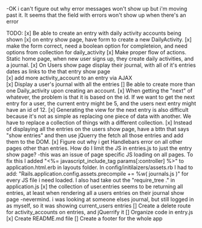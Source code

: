 <!-- -User
  -name
  -email
  -password
  -has a journal
  -has many activities
  -has many entries through journal

-Journal
  -name
  -belongs to a user
  -has many entires -->

<!-- -Entry
  -belongs to a user through journal -->
  <!-- -has many activities through users...
  -completed, dependent on activities
  -duration, dependent on activities
  -notes -->


<!-- -Activity
  -name
  -daily goal for activity
  -belongs to a user
  -belongs to entry through user -->

<!-- -User creates daily activities (exercising, meditating, reading, deep work) -->
<!-- -Journal has many entries.
-Entries comment daily on individual users activities. completed or not, how long doing activity, notes on that days activity.
-I'm thinking I need a journal that has a name.
-Then entries that belong to a journal. But the entries are just checkmarks on preexisting things that the user has set up.
-So i would want a user to sign up, be asked what daily activities they want to be held accountable for. that would create a users daily_activities.
-A daily_activity model would have a name, boolean of true or false for that day, and a notes
-How would you then regenerate a individual users daily_activities.
-Maybe it would just be part of the user model...
-A user creates their own daily_activities, daily_activities have a name and description. A user has a journal. A journal has many entries. An entry is a checkbox for each of the current user's daily activities, and for how long, and any additional notes. -->
<!-- -might make a instance method to handle creating a new instance of an entry -->
<!-- -Have a model for Events. A user creates their events, it has a name, duration.
-A user creates their Event. An event has a name. An Event has many entries. An Entry has name which is event_name_entry, a duration, date, and a note, and belongs to one Journal and one User. A Journal has belongs to a User, and has a name, and has many entries. -->

<!-- -"rails g model Journal user:references name" (creates association, creates index, helps with queries, best for inner joins)
-dependent: :destroy -->
<!-- -probably want entry to be nested under journal, and user to be alone -->
<!-- -When a user signs up, they get redirected to 'journal/new' and are instructed to create a Journal. Once they create a Journal they are redirected to 'user/show' where they are shown their Accountability Activities, an option to create more Activities, their last entry with an option to see previous entries, a button to create a new entry, which will redirect them to 'entry/new' where they can create a new entry, and a DailyAccount, on submit the new entry will be appended to the DOM, and the option to to keep adding DailyAccounts will still be there. -->
-OK i can't figure out why error messages won't show up but i'm moving past it. It seems that the field with errors won't show up when there's an error
<!-- -I want to create a method in the Entry model that generates a certain number of activity accounts, the number of daily_activities that a user has. -->
<!-- -might want a method 'add_entry_to_journal'. We want to be able to create a complete entry, with all of it's completed daily_activities. -->

TODO:
[x] Be able to create an entry with daily activity accounts being shown
[x] on entry show page, have form to create a new DailyActivity.
    [x] make the form correct, need a boolean option for completeion, and need options from collection for daily_activity
[x] Make proper flow of actions. Static home page, when new user signs up, they create daily activities, and a journal.
[x] On Users show page display their journal, with all of it's entries dates as links to the that entry show page    
[x] add more activity_account to an entry via AJAX  
[x] Display a user's journal with all the entries
[] Be able to create more than one Daily_activity upon creating an account.
[x] When getting the "next" of whatever, the problem is that it is based on the id. If we want to get the next entry for a user, the current entry might be 5, and the users next entry might have an id of 12.
[x] Generating the view for the next entry is also difficult because it's not as simple as replacing one piece of data with another. We have to replace a collection of things with a different collection.
[x] Instead of displaying all the entries on the users show page, have a bttn that says "show entries" and then use jQuerry the fetch all those entries and add them to the DOM.
[x] Figure out why i get Handlebars error on all other pages other than entries. How do I limit the JS in entries.js to just the entry show page?
    -this was an issue of page specific JS loading on all pages. To fix this I added "<%= javascript_include_tag params[:controller] %>" to application.html.erb in layouts folder. In config/initilaizers/assets.rb I had to add: "Rails.application.config.assets.precompile += %w( journals.js )" for every JS file i need loaded. I also had take out the "require_tree ." in application.js
[x] the collection of user.entries seems to be returning all entries, at least when rendering all a users entries on their journal show page
  -nevermind. i was looking at someone elses journal, but still logged in as myself, so it was showing current_users entries
[] Create a delete route for activity_accounts on entries, and jQuerrify it
[] Organize code in entry.js
[x] Create README.md file
[] Create a footer for the whole app
